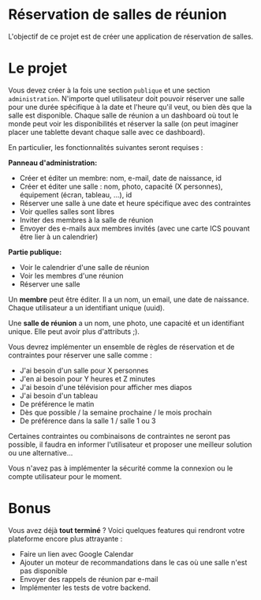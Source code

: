 Réservation de salles de réunion
===========
L'objectif de ce projet est de créer une application de réservation de salles. 
# Le projet 
Vous devez créer à la fois une section `publique` et une section `administration`.
N'importe quel utilisateur doit pouvoir réserver une salle pour une durée spécifique à la date et l'heure qu'il veut, ou bien dès que la salle est disponible. 
Chaque salle de réunion a un dashboard où tout le monde peut voir les disponibilités et réserver la salle (on peut imaginer placer une tablette devant chaque salle avec ce dashboard).

En particulier, les fonctionnalités suivantes seront requises :

**Panneau d'administration:**
  * Créer et éditer un membre: nom, e-mail, date de naissance, id
  * Créer et éditer une salle : nom, photo, capacité (X personnes), équipement (écran, tableau, ...), id
  * Réserver une salle à une date et heure spécifique avec des contraintes
  * Voir quelles salles sont libres
  * Inviter des membres à la salle de réunion
  * Envoyer des e-mails aux membres invités (avec une carte ICS pouvant être lier à un calendrier)

**Partie publique:**
  * Voir le calendrier d'une salle de réunion
  * Voir les membres d'une réunion
  * Réserver une salle

Un **membre** peut être éditer. Il a un nom, un email, une date de naissance. Chaque utilisateur a un identifiant unique (uuid). 

Une **salle de réunion** a un nom, une photo, une capacité et un identifiant unique. Elle peut avoir plus d'attributs ;).

Vous devrez implémenter un ensemble de règles de réservation et de contraintes pour réserver une salle comme : 
 - J'ai besoin d'un salle pour X personnes
 - J'en ai besoin pour Y heures et Z minutes
 - J'ai besoin d'une télévision pour afficher mes diapos
 - J'ai besoin d'un tableau
 - De préférence le matin
 - Dès que possible / la semaine prochaine / le mois prochain
 - De préférence dans la salle 1 / salle 1 ou 3

Certaines contraintes ou combinaisons de contraintes ne seront pas possible, il faudra en informer l'utilisateur et proposer une meilleur solution ou une alternative...

Vous n'avez pas à implémenter la sécurité comme la connexion ou le compte utilisateur pour le moment.

# Bonus
Vous avez déjà **tout terminé** ?
Voici quelques features qui rendront votre plateforme encore plus attrayante :

 * Faire un lien avec Google Calendar
 * Ajouter un moteur de recommandations dans le cas où une salle n'est pas disponible
 * Envoyer des rappels de réunion par e-mail 
 * Implémenter les tests de votre backend. 
